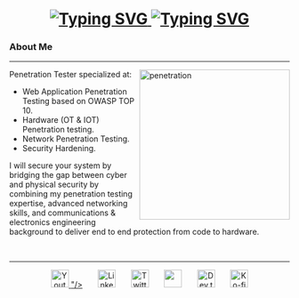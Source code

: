 <h1 align="center" >
  <a href="https://git.io/typing-svg">
    <img src="https://readme-typing-svg.demolab.com?font=Fira+Code&weight=500&size=30&duration=1&pause=&color=F77927&center=true&repeat=false&width=500&lines=Kirolos+Tamer" alt="Typing SVG" />
    <img src="https://readme-typing-svg.demolab.com?font=Fira+Code&weight=500&size=30&duration=5500&pause=500&color=F77927&center=true&width=500&lines=Penetration+Tester;Hack+%26+secure+before+hacked." alt="Typing SVG"/>
  </a>
</h1>

### About Me

---
<img align="right" alt="penetration" width="270" src="https://media3.giphy.com/media/v1.Y2lkPTc5MGI3NjExaTlkcmdhbzhzbXhrNXR4N3l0bTloc3AzOHA1OTEzYzBkOTZpbjh3biZlcD12MV9pbnRlcm5hbF9naWZfYnlfaWQmY3Q9Zw/l0IyeheChYxx2byDu/giphy.gif">

Penetration Tester specialized at:
- Web Application Penetration Testing based on OWASP TOP 10.
- Hardware (OT & IOT) Penetration testing.  
- Network Penetration Testing.
- Security Hardening.  

I will secure your system by bridging the gap between cyber and physical security by combining my penetration testing expertise, advanced networking skills, and communications & electronics engineering background to deliver end to end protection from code to hardware.

<br>

---
<p align="center">
  <a href="https://www.youtube.com/c/DevProTips"><img width="32px" alt="Youtube" title="Youtube" src="<svg viewBox="0 0 24 24" fill="none" xmlns="http://www.w3.org/2000/svg" stroke="#F77927FF"><g id="SVGRepo_bgCarrier" stroke-width="0"></g><g id="SVGRepo_tracerCarrier" stroke-linecap="round" stroke-linejoin="round"></g><g id="SVGRepo_iconCarrier"> <path fill-rule="evenodd" clip-rule="evenodd" d="M6 2C3.79086 2 2 3.79086 2 6V18C2 20.2091 3.79086 22 6 22H18C20.2091 22 22 20.2091 22 18V6C22 3.79086 20.2091 2 18 2H6ZM4 6C4 4.89543 4.89543 4 6 4H18C19.1046 4 20 4.89543 20 6V18C20 19.1046 19.1046 20 18 20H6C4.89543 20 4 19.1046 4 18V6ZM9 11C9 10.4477 8.55228 10 8 10C7.44772 10 7 10.4477 7 11V17C7 17.5523 7.44772 18 8 18C8.55228 18 9 17.5523 9 17V11ZM9.5 7.5C9.5 8.32843 8.82843 9 8 9C7.17157 9 6.5 8.32843 6.5 7.5C6.5 6.67157 7.17157 6 8 6C8.82843 6 9.5 6.67157 9.5 7.5ZM12 10C12.3395 10 12.6395 10.1692 12.8203 10.4279C13.3329 10.1502 13.9036 10 14.5 10C16.6594 10 18 11.9258 18 13.5714V13.579V13.5865V13.5941V13.6017V13.6093V13.617V13.6246V13.6323V13.64V13.6477V13.6555V13.6632V13.671V13.6788V13.6866V13.6944V13.7022V13.7101V13.718V13.7258V13.7338V13.7417V13.7496V13.7576V13.7655V13.7735V13.7815V13.7896V13.7976V13.8057V13.8137V13.8218V13.8299V13.838V13.8462V13.8543V13.8625V13.8706V13.8788V13.887V13.8953V13.9035V13.9117V13.92V13.9283V13.9365V13.9448V13.9532V13.9615V13.9698V13.9782V13.9866V13.9949V14.0033V14.0117V14.0201V14.0286V14.037V14.0455V14.0539V14.0624V14.0709V14.0794V14.0879V14.0964V14.1049V14.1135V14.122V14.1306V14.1392V14.1478V14.1563V14.165V14.1736V14.1822V14.1908V14.1995V14.2081V14.2168V14.2254V14.2341V14.2428V14.2515V14.2602V14.2689V14.2776V14.2864V14.2951V14.3039V14.3126V14.3214V14.3301V14.3389V14.3477V14.3565V14.3653V14.3741V14.3829V14.3917V14.4005V14.4093V14.4182V14.427V14.4359V14.4447V14.4536V14.4624V14.4713V14.4802V14.4891V14.4979V14.5068V14.5157V14.5246V14.5335V14.5424V14.5513V14.5602V14.5692V14.5781V14.587V14.5959V14.6049V14.6138V14.6227V14.6317V14.6406V14.6496V14.6585V14.6674V14.6764V14.6854V14.6943V14.7033V14.7122V14.7212V14.7302V14.7391V14.7481V14.757V14.766V14.775V14.7839V14.7929V14.8019V14.8108V14.8198V14.8288V14.8378V14.8467V14.8557V14.8647V14.8736V14.8826V14.8916V14.9005V14.9095V14.9184V14.9274V14.9363V14.9453V14.9543V14.9632V14.9722V14.9811V14.99V14.999V15.0079V15.0169V15.0258V15.0347V15.0436V15.0526V15.0615V15.0704V15.0793V15.0882V15.0971V15.106V15.1149V15.1238V15.1327V15.1416V15.1504V15.1593V15.1682V15.177V15.1859V15.1947V15.2036V15.2124V15.2213V15.2301V15.2389V15.2477V15.2565V15.2653V15.2741V15.2829V15.2917V15.3005V15.3092V15.318V15.3267V15.3355V15.3442V15.3529V15.3616V15.3703V15.379V15.3877V15.3964V15.4051V15.4138V15.4224V15.4311V15.4397V15.4483V15.457V15.4656V15.4742V15.4827V15.4913V15.4999V15.5085V15.517V15.5255V15.5341V15.5426V15.5511V15.5596V15.5681V15.5765V15.585V15.5934V15.6019V15.6103V15.6187V15.6271V15.6355V15.6439V15.6522V15.6606V15.6689V15.6772V15.6855V15.6938V15.7021V15.7104V15.7186V15.7269V15.7351V15.7433V15.7515V15.7597V15.7679V15.776V15.7842V15.7923V15.8004V15.8085V15.8166V15.8246V15.8327V15.8407V15.8487V15.8567V15.8647V15.8727V15.8806V15.8885V15.8965V15.9044V15.9122V15.9201V15.928V15.9358V15.9436V15.9514V15.9592V15.9669V15.9747V15.9824V15.9901V15.9978V16.0055V16.0131V16.0208V16.0284V16.036V16.0435V16.0511V16.0586V16.0661V16.0736V16.0811V16.0886V16.096V16.1034V16.1108V16.1182V16.1255V16.1329V16.1402V16.1475V16.1547V16.162V16.1692V16.1764V16.1836V16.1908V16.1979V16.205V16.2121V16.2192V16.2262V16.2332V16.2402V16.2472V16.2542V16.2611V16.268V16.2749V16.2818V16.2886V16.2954V16.3022V16.309V16.3157V16.3224V16.3291V16.3358V16.3425V16.3491V16.3557V16.3622V16.3688V16.3753V16.3818V16.3882V16.3947V16.4011V16.4075V16.4138V16.4202V16.4265V16.4328V16.439V16.4452V16.4514V16.4576V16.4638V16.4699V16.476V16.482V16.4881V16.4941V16.5V16.506V16.5119V16.5178V16.5237V16.5295V16.5353V16.5411V16.5468V16.5525V16.5582V16.5639V16.5695V16.5751V16.5807V16.5862V16.5917V16.5972V16.6026V16.6081V16.6134V16.6188V16.6241V16.6294V16.6347V16.6399V16.6451V16.6503V16.6554V16.6605V16.6656V16.6706V16.6756V16.6806V16.6855V16.6904V16.6953V16.7001V16.7049V16.7097V16.7144V16.7191V16.7238V16.7284V16.733V16.7376V16.7421V16.7466V16.7511V16.7555V16.7599V16.7643V16.7686V16.7729V16.7771V16.7813V16.7855V16.7897V16.7938V16.7978V16.8019V16.8059V16.8098V16.8138V16.8177V16.8215V16.8253V16.8291V16.8328V16.8365V16.8402V16.8438V16.8474V16.851V16.8545V16.858V16.8614V16.8648V16.8682V16.8715V16.8748V16.878V16.8812V16.8844V16.8875V16.8906V16.8936V16.8966V16.8996V16.9025V16.9054V16.9083V16.9111V16.9138V16.9165V16.9192V16.9219V16.9245V16.927V16.9295V16.932V16.9344V16.9368V16.9392V16.9415V16.9438V16.946V16.9481V16.9503V16.9524V16.9544V16.9564V16.9584V16.9603V16.9622V16.964V16.9658V16.9676V16.9693V16.9709V16.9725V16.9741V16.9756V16.9771V16.9785V16.9799V16.9813V16.9826V16.9838V16.985V16.9862V16.9873V16.9884V16.9894V16.9904V16.9913V16.9922V16.993V16.9938V16.9946V16.9953V16.9959V16.9965V16.9971V16.9976V16.998V16.9984V16.9988V16.9991V16.9994V16.9996V16.9998V16.9999V17C18 17 18 17 18 17C18 17.5523 17.5523 18 17 18C16.4477 18 16 17.5523 16 17C16 17 16 17 16 17V16.9999V16.9998V16.9996V16.9994V16.9991V16.9988V16.9984V16.998V16.9976V16.9971V16.9965V16.9959V16.9953V16.9946V16.9938V16.993V16.9922V16.9913V16.9904V16.9894V16.9884V16.9873V16.9862V16.985V16.9838V16.9826V16.9813V16.9799V16.9785V16.9771V16.9756V16.9741V16.9725V16.9709V16.9693V16.9676V16.9658V16.964V16.9622V16.9603V16.9584V16.9564V16.9544V16.9524V16.9503V16.9481V16.946V16.9438V16.9415V16.9392V16.9368V16.9344V16.932V16.9295V16.927V16.9245V16.9219V16.9192V16.9165V16.9138V16.9111V16.9083V16.9054V16.9025V16.8996V16.8966V16.8936V16.8906V16.8875V16.8844V16.8812V16.878V16.8748V16.8715V16.8682V16.8648V16.8614V16.858V16.8545V16.851V16.8474V16.8438V16.8402V16.8365V16.8328V16.8291V16.8253V16.8215V16.8177V16.8138V16.8098V16.8059V16.8019V16.7978V16.7938V16.7897V16.7855V16.7813V16.7771V16.7729V16.7686V16.7643V16.7599V16.7555V16.7511V16.7466V16.7421V16.7376V16.733V16.7284V16.7238V16.7191V16.7144V16.7097V16.7049V16.7001V16.6953V16.6904V16.6855V16.6806V16.6756V16.6706V16.6656V16.6605V16.6554V16.6503V16.6451V16.6399V16.6347V16.6294V16.6241V16.6188V16.6134V16.6081V16.6026V16.5972V16.5917V16.5862V16.5807V16.5751V16.5695V16.5639V16.5582V16.5525V16.5468V16.5411V16.5353V16.5295V16.5237V16.5178V16.5119V16.506V16.5V16.4941V16.4881V16.482V16.476V16.4699V16.4638V16.4576V16.4514V16.4452V16.439V16.4328V16.4265V16.4202V16.4138V16.4075V16.4011V16.3947V16.3882V16.3818V16.3753V16.3688V16.3622V16.3557V16.3491V16.3425V16.3358V16.3291V16.3224V16.3157V16.309V16.3022V16.2954V16.2886V16.2818V16.2749V16.268V16.2611V16.2542V16.2472V16.2402V16.2332V16.2262V16.2192V16.2121V16.205V16.1979V16.1908V16.1836V16.1764V16.1692V16.162V16.1547V16.1475V16.1402V16.1329V16.1255V16.1182V16.1108V16.1034V16.096V16.0886V16.0811V16.0736V16.0661V16.0586V16.0511V16.0435V16.036V16.0284V16.0208V16.0131V16.0055V15.9978V15.9901V15.9824V15.9747V15.9669V15.9592V15.9514V15.9436V15.9358V15.928V15.9201V15.9122V15.9044V15.8965V15.8885V15.8806V15.8727V15.8647V15.8567V15.8487V15.8407V15.8327V15.8246V15.8166V15.8085V15.8004V15.7923V15.7842V15.776V15.7679V15.7597V15.7515V15.7433V15.7351V15.7269V15.7186V15.7104V15.7021V15.6938V15.6855V15.6772V15.6689V15.6606V15.6522V15.6439V15.6355V15.6271V15.6187V15.6103V15.6019V15.5934V15.585V15.5765V15.5681V15.5596V15.5511V15.5426V15.5341V15.5255V15.517V15.5085V15.4999V15.4913V15.4827V15.4742V15.4656V15.457V15.4483V15.4397V15.4311V15.4224V15.4138V15.4051V15.3964V15.3877V15.379V15.3703V15.3616V15.3529V15.3442V15.3355V15.3267V15.318V15.3092V15.3005V15.2917V15.2829V15.2741V15.2653V15.2565V15.2477V15.2389V15.2301V15.2213V15.2124V15.2036V15.1947V15.1859V15.177V15.1682V15.1593V15.1504V15.1416V15.1327V15.1238V15.1149V15.106V15.0971V15.0882V15.0793V15.0704V15.0615V15.0526V15.0436V15.0347V15.0258V15.0169V15.0079V14.999V14.99V14.9811V14.9722V14.9632V14.9543V14.9453V14.9363V14.9274V14.9184V14.9095V14.9005V14.8916V14.8826V14.8736V14.8647V14.8557V14.8467V14.8378V14.8288V14.8198V14.8108V14.8019V14.7929V14.7839V14.775V14.766V14.757V14.7481V14.7391V14.7302V14.7212V14.7122V14.7033V14.6943V14.6854V14.6764V14.6674V14.6585V14.6496V14.6406V14.6317V14.6227V14.6138V14.6049V14.5959V14.587V14.5781V14.5692V14.5602V14.5513V14.5424V14.5335V14.5246V14.5157V14.5068V14.4979V14.4891V14.4802V14.4713V14.4624V14.4536V14.4447V14.4359V14.427V14.4182V14.4093V14.4005V14.3917V14.3829V14.3741V14.3653V14.3565V14.3477V14.3389V14.3301V14.3214V14.3126V14.3039V14.2951V14.2864V14.2776V14.2689V14.2602V14.2515V14.2428V14.2341V14.2254V14.2168V14.2081V14.1995V14.1908V14.1822V14.1736V14.165V14.1563V14.1478V14.1392V14.1306V14.122V14.1135V14.1049V14.0964V14.0879V14.0794V14.0709V14.0624V14.0539V14.0455V14.037V14.0286V14.0201V14.0117V14.0033V13.9949V13.9866V13.9782V13.9698V13.9615V13.9532V13.9448V13.9365V13.9283V13.92V13.9117V13.9035V13.8953V13.887V13.8788V13.8706V13.8625V13.8543V13.8462V13.838V13.8299V13.8218V13.8137V13.8057V13.7976V13.7896V13.7815V13.7735V13.7655V13.7576V13.7496V13.7417V13.7338V13.7258V13.718V13.7101V13.7022V13.6944V13.6866V13.6788V13.671V13.6632V13.6555V13.6477V13.64V13.6323V13.6246V13.617V13.6093V13.6017V13.5941V13.5865V13.579V13.5714C16 12.8032 15.3406 12 14.5 12C13.9759 12 13.3974 12.2849 13 12.9631V12.9658V12.9761V12.9864V12.9967V13.0071V13.0174V13.0278V13.0382V13.0487V13.0591V13.0695V13.08V13.0905V13.101V13.1115V13.122V13.1326V13.1432V13.1537V13.1643V13.1749V13.1855V13.1962V13.2068V13.2175V13.2282V13.2388V13.2496V13.2603V13.271V13.2817V13.2925V13.3033V13.314V13.3248V13.3356V13.3464V13.3573V13.3681V13.379V13.3898V13.4007V13.4116V13.4225V13.4334V13.4443V13.4552V13.4662V13.4771V13.4881V13.499V13.51V13.521V13.532V13.543V13.554V13.565V13.5761V13.5871V13.5981V13.6092V13.6203V13.6313V13.6424V13.6535V13.6646V13.6757V13.6868V13.6979V13.709V13.7202V13.7313V13.7424V13.7536V13.7647V13.7759V13.7871V13.7982V13.8094V13.8206V13.8318V13.8429V13.8541V13.8653V13.8765V13.8878V13.899V13.9102V13.9214V13.9326V13.9438V13.9551V13.9663V13.9775V13.9888V14V14.0113V14.0225V14.0338V14.045V14.0562V14.0675V14.0788V14.09V14.1013V14.1125V14.1238V14.135V14.1463V14.1576V14.1688V14.1801V14.1913V14.2026V14.2139V14.2251V14.2364V14.2476V14.2589V14.2701V14.2814V14.2926V14.3039V14.3151V14.3264V14.3376V14.3489V14.3601V14.3714V14.3826V14.3938V14.405V14.4163V14.4275V14.4387V14.4499V14.4611V14.4723V14.4835V14.4947V14.5059V14.5171V14.5283V14.5395V14.5506V14.5618V14.573V14.5841V14.5953V14.6064V14.6176V14.6287V14.6398V14.6509V14.662V14.6732V14.6843V14.6953V14.7064V14.7175V14.7286V14.7396V14.7507V14.7617V14.7728V14.7838V14.7948V14.8058V14.8168V14.8278V14.8388V14.8498V14.8607V14.8717V14.8826V14.8936V14.9045V14.9154V14.9263V14.9372V14.9481V14.9589V14.9698V14.9806V14.9915V15.0023V15.0131V15.0239V15.0347V15.0455V15.0562V15.067V15.0777V15.0884V15.0991V15.1098V15.1205V15.1312V15.1419V15.1525V15.1631V15.1737V15.1843V15.1949V15.2055V15.2161V15.2266V15.2371V15.2476V15.2581V15.2686V15.2791V15.2895V15.2999V15.3104V15.3208V15.3311V15.3415V15.3519V15.3622V15.3725V15.3828V15.3931V15.4033V15.4136V15.4238V15.434V15.4442V15.4544V15.4645V15.4747V15.4848V15.4949V15.5049V15.515V15.525V15.535V15.545V15.555V15.565V15.5749V15.5848V15.5947V15.6046V15.6144V15.6243V15.6341V15.6439V15.6536V15.6634V15.6731V15.6828V15.6925V15.7021V15.7118V15.7214V15.731V15.7405V15.7501V15.7596V15.7691V15.7786V15.788V15.7974V15.8068V15.8162V15.8256V15.8349V15.8442V15.8534V15.8627V15.8719V15.8811V15.8903V15.8994V15.9086V15.9177V15.9267V15.9358V15.9448V15.9538V15.9627V15.9717V15.9806V15.9895V15.9983V16.0071V16.0159V16.0247V16.0334V16.0421V16.0508V16.0595V16.0681V16.0767V16.0853V16.0938V16.1023V16.1108V16.1193V16.1277V16.1361V16.1444V16.1527V16.161V16.1693V16.1776V16.1858V16.1939V16.2021V16.2102V16.2183V16.2263V16.2343V16.2423V16.2503V16.2582V16.2661V16.2739V16.2817V16.2895V16.2973V16.305V16.3127V16.3203V16.328V16.3356V16.3431V16.3506V16.3581V16.3656V16.373V16.3803V16.3877V16.395V16.4023V16.4095V16.4167V16.4239V16.431V16.4381V16.4451V16.4522V16.4591V16.4661V16.473V16.4799V16.4867V16.4935V16.5002V16.507V16.5137V16.5203V16.5269V16.5335V16.54V16.5465V16.5529V16.5593V16.5657V16.5721V16.5783V16.5846V16.5908V16.597V16.6031V16.6092V16.6153V16.6213V16.6272V16.6332V16.6391V16.6449V16.6507V16.6565V16.6622V16.6679V16.6735V16.6791V16.6847V16.6902V16.6956V16.7011V16.7064V16.7118V16.7171V16.7223V16.7275V16.7327V16.7378V16.7429V16.7479V16.7529V16.7578V16.7627V16.7676V16.7724V16.7772V16.7819V16.7865V16.7912V16.7957V16.8003V16.8048V16.8092V16.8136V16.8179V16.8222V16.8265V16.8307V16.8348V16.839V16.843V16.847V16.851V16.8549V16.8588V16.8626V16.8664V16.8701V16.8738V16.8774V16.881V16.8845V16.888V16.8914V16.8948V16.8981V16.9014V16.9046V16.9078V16.9109V16.914V16.917V16.92V16.9229V16.9258V16.9286V16.9313V16.9341V16.9367V16.9393V16.9419V16.9444V16.9468V16.9492V16.9516V16.9539V16.9561V16.9583V16.9604V16.9625V16.9645V16.9665V16.9684V16.9703V16.9721V16.9738V16.9755V16.9771V16.9787V16.9803V16.9817V16.9831V16.9845V16.9858V16.9871V16.9883V16.9894V16.9905V16.9915V16.9925V16.9934V16.9942V16.995V16.9957V16.9964V16.997V16.9976V16.9981V16.9985V16.9989V16.9993V16.9995V16.9997V16.9999V17V17C13 17.5523 12.5523 18 12 18C11.4477 18 11 17.5523 11 17V17V16.9999V16.9997V16.9995V16.9993V16.9989V16.9985V16.9981V16.9976V16.997V16.9964V16.9957V16.995V16.9942V16.9934V16.9925V16.9915V16.9905V16.9894V16.9883V16.9871V16.9858V16.9845V16.9831V16.9817V16.9803V16.9787V16.9771V16.9755V16.9738V16.9721V16.9703V16.9684V16.9665V16.9645V16.9625V16.9604V16.9583V16.9561V16.9539V16.9516V16.9492V16.9468V16.9444V16.9419V16.9393V16.9367V16.9341V16.9313V16.9286V16.9258V16.9229V16.92V16.917V16.914V16.9109V16.9078V16.9046V16.9014V16.8981V16.8948V16.8914V16.888V16.8845V16.881V16.8774V16.8738V16.8701V16.8664V16.8626V16.8588V16.8549V16.851V16.847V16.843V16.839V16.8348V16.8307V16.8265V16.8222V16.8179V16.8136V16.8092V16.8048V16.8003V16.7957V16.7912V16.7865V16.7819V16.7772V16.7724V16.7676V16.7627V16.7578V16.7529V16.7479V16.7429V16.7378V16.7327V16.7275V16.7223V16.7171V16.7118V16.7064V16.7011V16.6956V16.6902V16.6847V16.6791V16.6735V16.6679V16.6622V16.6565V16.6507V16.6449V16.6391V16.6332V16.6272V16.6213V16.6153V16.6092V16.6031V16.597V16.5908V16.5846V16.5783V16.5721V16.5657V16.5593V16.5529V16.5465V16.54V16.5335V16.5269V16.5203V16.5137V16.507V16.5002V16.4935V16.4867V16.4799V16.473V16.4661V16.4591V16.4522V16.4451V16.4381V16.431V16.4239V16.4167V16.4095V16.4023V16.395V16.3877V16.3803V16.373V16.3656V16.3581V16.3506V16.3431V16.3356V16.328V16.3203V16.3127V16.305V16.2973V16.2895V16.2817V16.2739V16.2661V16.2582V16.2503V16.2423V16.2343V16.2263V16.2183V16.2102V16.2021V16.1939V16.1858V16.1776V16.1693V16.161V16.1527V16.1444V16.1361V16.1277V16.1193V16.1108V16.1023V16.0938V16.0853V16.0767V16.0681V16.0595V16.0508V16.0421V16.0334V16.0247V16.0159V16.0071V15.9983V15.9895V15.9806V15.9717V15.9627V15.9538V15.9448V15.9358V15.9267V15.9177V15.9086V15.8994V15.8903V15.8811V15.8719V15.8627V15.8534V15.8442V15.8349V15.8256V15.8162V15.8068V15.7974V15.788V15.7786V15.7691V15.7596V15.7501V15.7405V15.731V15.7214V15.7118V15.7021V15.6925V15.6828V15.6731V15.6634V15.6536V15.6439V15.6341V15.6243V15.6144V15.6046V15.5947V15.5848V15.5749V15.565V15.555V15.545V15.535V15.525V15.515V15.5049V15.4949V15.4848V15.4747V15.4645V15.4544V15.4442V15.434V15.4238V15.4136V15.4033V15.3931V15.3828V15.3725V15.3622V15.3519V15.3415V15.3311V15.3208V15.3104V15.2999V15.2895V15.2791V15.2686V15.2581V15.2476V15.2371V15.2266V15.2161V15.2055V15.1949V15.1843V15.1737V15.1631V15.1525V15.1419V15.1312V15.1205V15.1098V15.0991V15.0884V15.0777V15.067V15.0562V15.0455V15.0347V15.0239V15.0131V15.0023V14.9915V14.9806V14.9698V14.9589V14.9481V14.9372V14.9263V14.9154V14.9045V14.8936V14.8826V14.8717V14.8607V14.8498V14.8388V14.8278V14.8168V14.8058V14.7948V14.7838V14.7728V14.7617V14.7507V14.7396V14.7286V14.7175V14.7064V14.6953V14.6843V14.6732V14.662V14.6509V14.6398V14.6287V14.6176V14.6064V14.5953V14.5841V14.573V14.5618V14.5506V14.5395V14.5283V14.5171V14.5059V14.4947V14.4835V14.4723V14.4611V14.4499V14.4387V14.4275V14.4163V14.405V14.3938V14.3826V14.3714V14.3601V14.3489V14.3376V14.3264V14.3151V14.3039V14.2926V14.2814V14.2701V14.2589V14.2476V14.2364V14.2251V14.2139V14.2026V14.1913V14.1801V14.1688V14.1576V14.1463V14.135V14.1238V14.1125V14.1013V14.09V14.0788V14.0675V14.0562V14.045V14.0338V14.0225V14.0113V14V13.9888V13.9775V13.9663V13.9551V13.9438V13.9326V13.9214V13.9102V13.899V13.8878V13.8765V13.8653V13.8541V13.8429V13.8318V13.8206V13.8094V13.7982V13.7871V13.7759V13.7647V13.7536V13.7424V13.7313V13.7202V13.709V13.6979V13.6868V13.6757V13.6646V13.6535V13.6424V13.6313V13.6203V13.6092V13.5981V13.5871V13.5761V13.565V13.554V13.543V13.532V13.521V13.51V13.499V13.4881V13.4771V13.4662V13.4552V13.4443V13.4334V13.4225V13.4116V13.4007V13.3898V13.379V13.3681V13.3573V13.3464V13.3356V13.3248V13.314V13.3033V13.2925V13.2817V13.271V13.2603V13.2496V13.2388V13.2282V13.2175V13.2068V13.1962V13.1855V13.1749V13.1643V13.1537V13.1432V13.1326V13.122V13.1115V13.101V13.0905V13.08V13.0695V13.0591V13.0487V13.0382V13.0278V13.0174V13.0071V12.9967V12.9864V12.9761V12.9658V12.9555V12.9452V12.9349V12.9247V12.9145V12.9043V12.8941V12.884V12.8738V12.8637V12.8536V12.8435V12.8335V12.8234V12.8134V12.8034V12.7934V12.7834V12.7735V12.7636V12.7537V12.7438V12.7339V12.7241V12.7143V12.7104V12.7064V12.7025V12.6985V12.6946V12.6906V12.6866V12.6826V12.6786V12.6746V12.6706V12.6666V12.6626V12.6586V12.6545V12.6505V12.6464V12.6423V12.6383V12.6342V12.6301V12.626V12.6219V12.6178V12.6137V12.6096V12.6055V12.6013V12.5972V12.593V12.5889V12.5847V12.5805V12.5764V12.5722V12.568V12.5638V12.5596V12.5554V12.5512V12.547V12.5427V12.5385V12.5343V12.53V12.5258V12.5215V12.5173V12.513V12.5087V12.5045V12.5002V12.4959V12.4916V12.4873V12.483V12.4787V12.4744V12.4701V12.4657V12.4614V12.4571V12.4528V12.4484V12.4441V12.4397V12.4354V12.431V12.4266V12.4223V12.4179V12.4135V12.4092V12.4048V12.4004V12.396V12.3916V12.3872V12.3828V12.3784V12.374V12.3696V12.3652V12.3607V12.3563V12.3519V12.3475V12.343V12.3386V12.3342V12.3297V12.3253V12.3208V12.3164V12.3119V12.3075V12.303V12.2986V12.2941V12.2896V12.2852V12.2807V12.2762V12.2718V12.2673V12.2628V12.2583V12.2539V12.2494V12.2449V12.2404V12.2359V12.2314V12.227V12.2225V12.218V12.2135V12.209V12.2045V12.2V12.1955V12.191V12.1865V12.182V12.1775V12.173V12.1685V12.164V12.1595V12.155V12.1505V12.146V12.1415V12.137V12.1325V12.128V12.1235V12.119V12.1145V12.11V12.1055V12.1009V12.0964V12.0919V12.0874V12.0829V12.0784V12.0739V12.0694V12.0649V12.0604V12.056V12.0515V12.047V12.0425V12.038V12.0335V12.029V12.0245V12.02V12.0155V12.0111V12.0066V12.0021V11.9976V11.9932V11.9887V11.9842V11.9797V11.9753V11.9708V11.9663V11.9619V11.9574V11.953V11.9485V11.9441V11.9396V11.9352V11.9307V11.9263V11.9219V11.9174V11.913V11.9086V11.9041V11.8997V11.8953V11.8909V11.8865V11.8821V11.8777V11.8733V11.8689V11.8645V11.8601V11.8557V11.8513V11.847V11.8426V11.8382V11.8338V11.8295V11.8251V11.8208V11.8164V11.8121V11.8077V11.8034V11.7991V11.7948V11.7904V11.7861V11.7818V11.7775V11.7732V11.7689V11.7646V11.7603V11.7561V11.7518V11.7475V11.7433V11.739V11.7347V11.7305V11.7263V11.722V11.7178V11.7136V11.7094V11.7052V11.7009V11.6967V11.6926V11.6884V11.6842V11.68V11.6759V11.6717V11.6675V11.6634V11.6593V11.6551V11.651V11.6469V11.6428V11.6387V11.6346V11.6305V11.6264V11.6223V11.6183V11.6142V11.6101V11.6061V11.6021V11.598V11.594V11.59V11.586V11.582V11.578V11.574V11.57V11.5661V11.5621V11.5582V11.5542V11.5503V11.5464V11.5424V11.5385V11.5346V11.5308V11.5269V11.523V11.5191V11.5153V11.5114V11.5076V11.5038V11.5V11.4962V11.4924V11.4886V11.4848V11.481V11.4773V11.4735V11.4698V11.4661V11.4623V11.4586V11.4549V11.4512V11.4476V11.4439V11.4402V11.4366V11.4329V11.4293V11.4257V11.4221V11.4185V11.4149V11.4113V11.4078V11.4042V11.4007V11.3971V11.3936V11.3901V11.3866V11.3831V11.3797V11.3762V11.3728V11.3693V11.3659V11.3625V11.3591V11.3557V11.3523V11.3489V11.3456V11.3422V11.3389V11.3356V11.3323V11.329V11.3257V11.3224V11.3192V11.3159V11.3127V11.3095V11.3063V11.3031V11.2999V11.2967V11.2936V11.2904V11.2873V11.2842V11.2811V11.278V11.2749V11.2719V11.2688V11.2658V11.2628V11.2598V11.2568V11.2538V11.2508V11.2479V11.2449V11.242V11.2391V11.2362V11.2333V11.2305V11.2276V11.2248V11.2219V11.2191V11.2163V11.2136V11.2108V11.2081V11.2053V11.2026V11.1999V11.1972V11.1945V11.1919V11.1892V11.1866V11.184V11.1814V11.1788V11.1763V11.1737V11.1712V11.1687V11.1662V11.1637V11.1612V11.1588V11.1563V11.1539V11.1515V11.1491V11.1467V11.1444V11.142V11.1397V11.1374V11.1351V11.1329V11.1306V11.1284V11.1261V11.1239V11.1217V11.1196V11.1174V11.1153V11.1132V11.1111V11.109V11.1069V11.1049V11.1028V11.1008V11.0988V11.0969V11.0949V11.093V11.091V11.0891V11.0873V11.0854V11.0835V11.0817V11.0799V11.0781V11.0763V11.0746V11.0728V11.0711V11.0694V11.0677V11.0661V11.0644V11.0628V11.0612V11.0596V11.058V11.0565V11.055V11.0535V11.052V11.0505V11.049V11.0476V11.0462V11.0448V11.0434V11.0421V11.0408V11.0394V11.0382V11.0369V11.0356V11.0344V11.0332V11.032V11.0308V11.0297V11.0286V11.0275V11.0264V11.0253V11.0243V11.0232V11.0222V11.0213V11.0203V11.0194V11.0185V11.0176V11.0167V11.0158V11.015V11.0142V11.0134V11.0126V11.0119V11.0112V11.0105V11.0098V11.0091V11.0085V11.0079V11.0073V11.0067V11.0062V11.0057V11.0052V11.0047V11.0042V11.0038V11.0034V11.003V11.0027V11.0023V11.002V11.0017V11.0014V11.0012V11.001V11.0008V11.0006V11.0004V11.0003V11.0002V11.0001V11V11C11 10.4477 11.4477 10 12 10Z" fill="#F7792"></path> </g></svg>"/></a>
  &#8287;&#8287;&#8287;&#8287;&#8287;
  <a href="https://www.linkedin.com/in/jonah-lawrence/"><img width="32px" alt="LinkedIn" title="LinkedIn" src="https://i.imgur.com/yRpa1dQ.png"/></a>
  &#8287;&#8287;&#8287;&#8287;&#8287;
  <a href="https://twitter.com/DenverCoder1"><img width="32px" alt="Twitter" title="Twitter" src="https://i.imgur.com/AixJgnm.png"/></a>
  &#8287;&#8287;&#8287;&#8287;&#8287;
  <a href="https://discord.gg/fPrdqh3Zfu" alt="Discord" title="Dev Pro Tips Discord Server"><img width="32px" src="https://i.imgur.com/OViZO8J.png"/></a>
  &#8287;&#8287;&#8287;&#8287;&#8287;
  <a href="https://dev.to/denvercoder1"><img width="32px" alt="Dev.to" title="DenverCoder1 Dev.to" src="https://i.imgur.com/mVm29vK.png"></a>
  &#8287;&#8287;&#8287;&#8287;&#8287;
  <a href="https://ko-fi.com/jlawrence"><img width="32px" alt="Ko-fi" title="Buy me a coffee" src="https://i.imgur.com/PpLeD3K.png"/></a>
</p>
<!--
**Kirolos-Tamer/Kirolos-Tamer** is a ✨ _special_ ✨ repository because its `README.md` (this file) appears on your GitHub profile.

Here are some ideas to get you started:

- 🔭 I’m currently working on ...
- 🌱 I’m currently learning ...
- 👯 I’m looking to collaborate on ...
- 🤔 I’m looking for help with ...
- 💬 Ask me about ...
- 📫 How to reach me: ...
- 😄 Pronouns: ...
- ⚡ Fun fact: ...
-->
